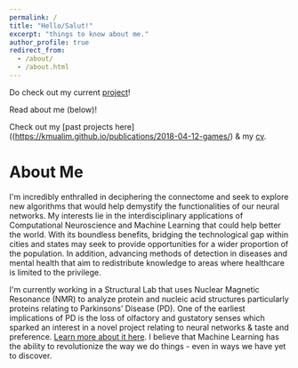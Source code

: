 ```yaml
---
permalink: /
title: "Hello/Salut!"
excerpt: "things to know about me."
author_profile: true
redirect_from: 
  - /about/
  - /about.html
---
```

Do check out my current [project](https://kmualim.github.io/portfolio/tantalizingtaste/)!

Read about me (below)! 

Check out my [past projects here]((https://kmualim.github.io/publications/2018-04-12-games/) & my [cv](https://kmualim.github.io/cv). 

# About Me 

I'm incredibly enthralled in deciphering the connectome and seek to explore new algorithms that would help demystify the functionalities of our neural networks. My interests lie in the interdisciplinary applications of Computational Neuroscience and Machine Learning that could help better the world. 
With its boundless benefits, bridging the technological gap within cities and states may seek to provide opportunities for a wider proportion of the population. 
In addition, advancing methods of detection in diseases and mental health that aim to redistribute knowledge to areas where healthcare is limited to the privilege. 

I'm currently working in a Structural Lab that uses Nuclear Magnetic Resonance (NMR) to analyze protein and nucleic acid structures particularly proteins relating to Parkinsons’ Disease (PD). One of the earliest implications of PD is the loss of olfactory and gustatory senses which sparked an interest in a novel project relating to neural networks & taste and preference. [Learn more about it here](https://kmualim.github.io/portfolio/tantalizingtaste/). I believe that Machine Learning has the ability to revolutionize the way we do things - even in ways we have yet to discover.


 





